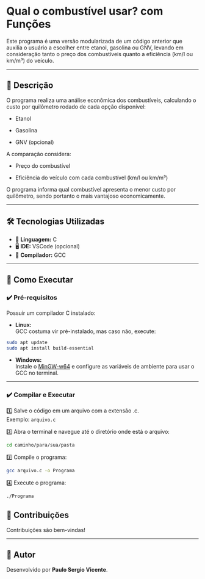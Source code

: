 # Qual o combustível usar? com Funções

Este programa é uma versão modularizada de um código anterior que auxilia o usuário a escolher entre etanol, gasolina ou GNV, levando em consideração tanto o preço dos combustíveis quanto a eficiência (km/l ou km/m³) do veículo.

---

## 📜 Descrição

O programa realiza uma análise econômica dos combustíveis, calculando o custo por quilômetro rodado de cada opção disponível:

- Etanol

- Gasolina

- GNV (opcional)

A comparação considera:

- Preço do combustível

- Eficiência do veículo com cada combustível (km/l ou km/m³)

O programa informa qual combustível apresenta o menor custo por quilômetro, sendo portanto o mais vantajoso economicamente.

---

## 🛠️ Tecnologias Utilizadas

- 🧠 **Linguagem:** C
- 🖥️ **IDE:** VSCode (opcional)
- 🔧 **Compilador:** GCC

---

## 🚀 Como Executar

### ✔️ Pré-requisitos

Possuir um compilador C instalado:

- **Linux:**  
GCC costuma vir pré-instalado, mas caso não, execute:  
```bash
sudo apt update
sudo apt install build-essential
```

- **Windows:**  
Instale o [MinGW-w64](https://www.mingw-w64.org/) e configure as variáveis de ambiente para usar o GCC no terminal.

---

### ✔️ Compilar e Executar

1️⃣ Salve o código em um arquivo com a extensão .c.  
Exemplo: ```arquivo.c```

2️⃣ Abra o terminal e navegue até o diretório onde está o arquivo:  
```bash
cd caminho/para/sua/pasta
```

3️⃣ Compile o programa:  
```bash
gcc arquivo.c -o Programa
```

4️⃣ Execute o programa:  
```bash
./Programa
```

## 🤝 Contribuições

Contribuições são bem-vindas!  

---

## 🙌 Autor

Desenvolvido por **Paulo Sergio Vicente**. 
